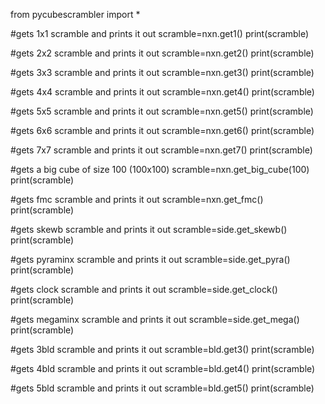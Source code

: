 from pycubescrambler import *

#gets 1x1 scramble and prints it out
scramble=nxn.get1()
print(scramble)

#gets 2x2 scramble and prints it out
scramble=nxn.get2()
print(scramble)

#gets 3x3 scramble and prints it out
scramble=nxn.get3()
print(scramble)

#gets 4x4 scramble and prints it out
scramble=nxn.get4()
print(scramble)

#gets 5x5 scramble and prints it out
scramble=nxn.get5()
print(scramble)

#gets 6x6 scramble and prints it out
scramble=nxn.get6()
print(scramble)

#gets 7x7 scramble and prints it out
scramble=nxn.get7()
print(scramble)

#gets a big cube of size 100 (100x100)
scramble=nxn.get_big_cube(100)
print(scramble)

#gets fmc scramble and prints it out
scramble=nxn.get_fmc()
print(scramble)

#gets skewb scramble and prints it out
scramble=side.get_skewb()
print(scramble)

#gets pyraminx scramble and prints it out
scramble=side.get_pyra()
print(scramble)

#gets clock scramble and prints it out
scramble=side.get_clock()
print(scramble)

#gets megaminx scramble and prints it out
scramble=side.get_mega()
print(scramble)

#gets 3bld scramble and prints it out
scramble=bld.get3()
print(scramble)

#gets 4bld scramble and prints it out
scramble=bld.get4()
print(scramble)

#gets 5bld scramble and prints it out
scramble=bld.get5()
print(scramble)
